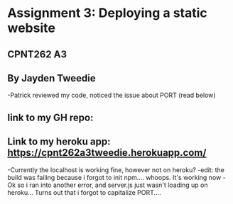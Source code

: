 # Assignment 3: Deploying a static website
## CPNT262 A3
## By Jayden Tweedie
-Patrick reviewed my code, noticed the issue about PORT (read below)
## link to my GH repo: 
## Link to my heroku app: https://cpnt262a3tweedie.herokuapp.com/
-Currently the localhost is working fine, however not on heroku?
-edit: the build was failing because i forgot to init npm.... whoops. It's working now
-Ok so i ran into another error, and server.js just wasn't loading up on heroku... Turns out that i forgot to capitalize PORT....